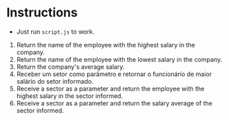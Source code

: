 # Instructions

- Just run `script.js` to work.

1. Return the name of the employee with the highest salary in the company.
2. Return the name of the employee with the lowest salary in the company.
3. Return the company's average salary.
4. Receber um setor como parâmetro e retornar o funcionário de maior salário do setor informado.
5. Receive a sector as a parameter and return the employee with the highest salary in the sector informed.
6. Receive a sector as a parameter and return the salary average of the sector informed.
